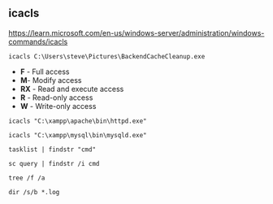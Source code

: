 ## icacls

https://learn.microsoft.com/en-us/windows-server/administration/windows-commands/icacls

```
icacls C:\Users\steve\Pictures\BackendCacheCleanup.exe
```

- **F** - Full access    
- **M**- Modify access
- **RX** - Read and execute access
- **R** - Read-only access
- **W** - Write-only access

```
icacls "C:\xampp\apache\bin\httpd.exe"
```

```
icacls "C:\xampp\mysql\bin\mysqld.exe"
```

```
tasklist | findstr "cmd"
```

```
sc query | findstr /i cmd
```

```
tree /f /a
```

```
dir /s/b *.log
```



